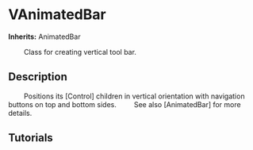 # VAnimatedBar

**Inherits:** AnimatedBar

&nbsp;&nbsp;&nbsp;&nbsp;&nbsp;&nbsp;&nbsp;&nbsp;Class for creating vertical tool bar.
&nbsp;&nbsp;&nbsp;&nbsp;
## Description 

&nbsp;&nbsp;&nbsp;&nbsp;&nbsp;&nbsp;&nbsp;&nbsp;Positions its [Control] children in vertical orientation with navigation buttons on top and bottom sides.
&nbsp;&nbsp;&nbsp;&nbsp;&nbsp;&nbsp;&nbsp;&nbsp;See also [AnimatedBar] for more details.
&nbsp;&nbsp;&nbsp;&nbsp;
## Tutorials 

	